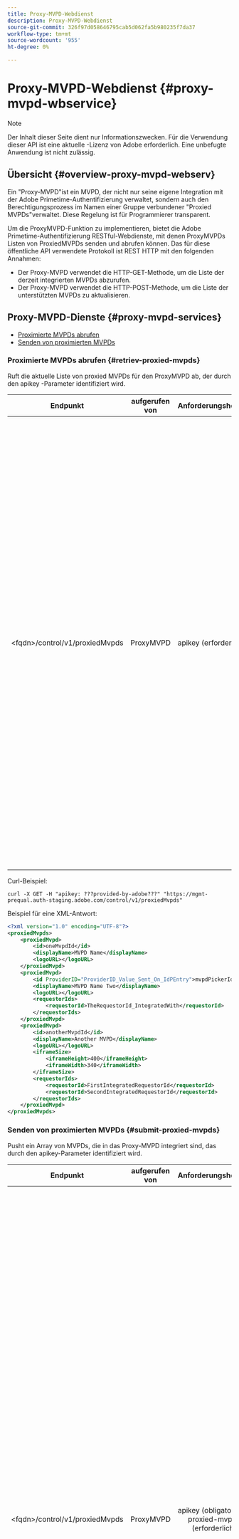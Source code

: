 ```yaml
---
title: Proxy-MVPD-Webdienst
description: Proxy-MVPD-Webdienst
source-git-commit: 326f97d058646795cab5d062fa5b980235f7da37
workflow-type: tm+mt
source-wordcount: '955'
ht-degree: 0%

---
```



# Proxy-MVPD-Webdienst {#proxy-mvpd-wbservice}

>[!NOTE]
>
>Der Inhalt dieser Seite dient nur Informationszwecken. Für die Verwendung dieser API ist eine aktuelle -Lizenz von Adobe erforderlich. Eine unbefugte Anwendung ist nicht zulässig.

## Übersicht {#overview-proxy-mvpd-webserv}

Ein &quot;Proxy-MVPD&quot;ist ein MVPD, der nicht nur seine eigene Integration mit der Adobe Primetime-Authentifizierung verwaltet, sondern auch den Berechtigungsprozess im Namen einer Gruppe verbundener &quot;Proxied MVPDs&quot;verwaltet. Diese Regelung ist für Programmierer transparent.

Um die ProxyMVPD-Funktion zu implementieren, bietet die Adobe Primetime-Authentifizierung RESTful-Webdienste, mit denen ProxyMVPDs Listen von ProxiedMVPDs senden und abrufen können. Das für diese öffentliche API verwendete Protokoll ist REST HTTP mit den folgenden Annahmen:

* Der Proxy-MVPD verwendet die HTTP-GET-Methode, um die Liste der derzeit integrierten MVPDs abzurufen.
* Der Proxy-MVPD verwendet die HTTP-POST-Methode, um die Liste der unterstützten MVPDs zu aktualisieren.

## Proxy-MVPD-Dienste {#proxy-mvpd-services}

* [Proximierte MVPDs abrufen](#retriev-proxied-mvpds)
* [Senden von proximierten MVPDs](#submit-proxied-mvpds)

### Proximierte MVPDs abrufen {#retriev-proxied-mvpds}

Ruft die aktuelle Liste von proxied MVPDs für den ProxyMVPD ab, der durch den apikey -Parameter identifiziert wird.

| Endpunkt | aufgerufen von | Anforderungsheader | HTTP-Methode | HTTP-Antwort |
|---|---|---|---|---|
| &lt;fqdn>/control/v1/proxiedMvpds | ProxyMVPD | apikey (erforderlich) | GET | <ul><li> 200 (ok) - Die Anfrage wurde erfolgreich verarbeitet und die Antwort enthält eine Liste von ProxiedMVPDs im XML-Format</li><li>401 (nicht autorisiert) - Benutzerauthentifizierung erforderlich oder Autorisierung nicht für die angegebenen Anmeldeinformationen erteilt.  Gibt einen der folgenden Werte an:<ul><li>Das apikey-Token ist nicht in der Anfragekopfzeile vorhanden</li><li>Die Anfrage stammt von einer IP-Adresse, die nicht in der Zulassungsliste vorhanden ist</li><li>Das Token ist nicht gültig.</li></ul></li><li>403 (Verboten) - Gibt an, ob der Vorgang für die angegebenen Parameter nicht unterstützt wird oder der Proxy-MVPD nicht als Proxy festgelegt ist oder fehlt</li><li>405 (Methode nicht erlaubt) - Es wurde eine andere HTTP-Methode als GET oder POST verwendet. Entweder wird die HTTP-Methode im Allgemeinen nicht unterstützt oder für diesen spezifischen Endpunkt wird sie nicht unterstützt.</li><li>500 (interner Server-Fehler) - Auf der Serverseite wurde während des Anfrageprozesses ein Fehler ausgelöst.</li></ul> |

Curl-Beispiel:

`curl -X GET -H "apikey: ???provided-by-adobe???" "https://mgmt-prequal.auth-staging.adobe.com/control/v1/proxiedMvpds"`


Beispiel für eine XML-Antwort:

```xml
<?xml version="1.0" encoding="UTF-8"?>
<proxiedMvpds>
    <proxiedMvpd>
        <id>oneMvpdId</id>
        <displayName>MVPD Name</displayName>
        <logoURL></logoURL>
    </proxiedMvpd>
    <proxiedMvpd>
        <id ProviderID="ProviderID_Value_Sent_On_IdPEntry">mvpdPickerId</id>
        <displayName>MVPD Name Two</displayName>
        <logoURL></logoURL>
        <requestorIds>
            <requestorId>TheRequestorId_IntegratedWith</requestorId>
        </requestorIds>
    </proxiedMvpd>
    <proxiedMvpd>
        <id>anotherMvpdId</id>
        <displayName>Another MVPD</displayName>
        <logoURL></logoURL>
        <iframeSize>
            <iframeHeight>400</iframeHeight>
            <iframeWidth>340</iframeWidth>
        </iframeSize>
        <requestorIds>
            <requestorId>FirstIntegratedRequestorId</requestorId>
            <requestorId>SecondIntegratedRequestorId</requestorId>
        </requestorIds>
    </proxiedMvpd>
</proxiedMvpds>
```

### Senden von proximierten MVPDs {#submit-proxied-mvpds}

Pusht ein Array von MVPDs, die in das Proxy-MVPD integriert sind, das durch den apikey-Parameter identifiziert wird.

| Endpunkt | aufgerufen von | Anforderungsheader | HTTP-Methode | HTTP-Antwort |
|:------------------------------:|:---------:|:--------------------------------------------:|:-----------:|:------------------------------------------------------------------------------------------------------------------------------------------------------------------------------------------------------------------------------------------------------------------------------------------------------------------------------------------------------------------------------------------------------------------------------------------------------------------------------------------------------------------------------------------------------------------------------------------------------------------------------------------------------------------------------------------------------------------------------------------------------------------------------------------------------------------------------------------------------------------------------------------------:|
| &lt;fqdn>/control/v1/proxiedMvpds | ProxyMVPD | apikey (obligatorisch) proxied-mvpds (erforderlich) | POST | <ul><li>201 (erstellt) - Push-Benachrichtigung wurde erfolgreich verarbeitet</li><li>400 (ungültige Anforderung) - Der Server weiß nicht, wie die Anfrage verarbeitet werden soll:<ul><li>Eingehende XML entspricht nicht dem in dieser Spezifikation veröffentlichten Schema</li><li>Die proximierten mvpds haben keine eindeutigen IDs</li><li>Die gepushten requestorIds sind nicht vorhanden Andere Servlet-Container-Grund für 400-Antwortcode</li></ul><li>401 (nicht autorisiert) - Der apikey ist ungültig oder die aufrufende IP befindet sich nicht auf der Zulassungsliste</li><li>403 (Verboten) - Gibt an, ob der Vorgang für die angegebenen Parameter nicht unterstützt wird oder der Proxy-MVPD nicht als Proxy festgelegt ist oder fehlt</li><li>405 (Methode nicht erlaubt) - Es wurde eine andere HTTP-Methode als GET oder POST verwendet. Entweder wird die HTTP-Methode im Allgemeinen nicht unterstützt oder für diesen spezifischen Endpunkt wird sie nicht unterstützt.</li><li>500 (interner Server-Fehler) - Auf der Serverseite wurde während des Anfrageprozesses ein Fehler ausgelöst.</li></ul> |

Curl-Beispiel:

`curl -X POST -H "apikey: <API_KEY>" "https://mgmt-prequal.auth.adobe.com/control/v1/proxiedMvpds" -d "proxied-mvpds=%3CproxiedMvpds%3E%3CproxiedMvpd%3E%3CdisplayName%3EFirst%20MVPD%20Name%3C%2FdisplayName%3E%3Cid%3EfirstMVPDId%3C%2Fid%3E%3ClogoURL%3E%3C%2FlogoURL%3E%3C%2FproxiedMvpd%3E%3CproxiedMvpd%3E%3Cid%20ProviderID%3D%22ProviderID_Value_Sent_On_IdPEntry%22%3EmvpdPickerId%3C%2Fid%3E%3CdisplayName%3EMVPD%20Name%20Two%3C%2FdisplayName%3E%3ClogoURL%3E%3C%2FlogoURL%3E%3CrequestorIds%3E%3CrequestorId%3ETHE_REQUESTOR_ID%3C%2FrequestorId%3E%3C%2FrequestorIds%3E%3C%2FproxiedMvpd%3E%3C%2FproxiedMvpds%3E"`



XML-Beispiel:

```xml
<?xml version="1.0" encoding="UTF-8"?>
<proxiedMvpds>
    <proxiedMvpd>
        <id>oneMvpdId</id>
        <displayName>MVPD Name</displayName>
        <logoURL></logoURL>
    </proxiedMvpd>
    <proxiedMvpd>
        <id ProviderID="ProviderID_Value_Sent_On_IdPEntry">mvpdPickerId</id>
        <displayName>MVPD Name Two</displayName>
        <logoURL></logoURL>
        <requestorIds>
            <requestorId>TheRequestorId_IntegratedWith</requestorId>
        </requestorIds>
    </proxiedMvpd>
    <proxiedMvpd>
        <id>anotherMvpdId</id>
        <displayName>Another MVPD</displayName>
        <logoURL></logoURL>
        <iframeSize>
            <iframeHeight>400</iframeHeight>
            <iframeWidth>340</iframeWidth>
        </iframeSize>
        <requestorIds>
            <requestorId>FirstIntegratedRequestorId</requestorId>
            <requestorId>SecondIntegratedRequestorId</requestorId>
        </requestorIds>
    </proxiedMvpd>
</proxiedMvpds>
```


### Posting-Häufigkeit {#posting-frequency}

Adobe Primetime-Authentifizierung empfiehlt, dass ProxyMVPDs ihre Liste von ProxiedMVPDs nur dann per Push übertragen, wenn eine Änderung gegenüber dem vorherigen Push erfolgt.

### Löschen von proximierten MVPDs {#delete-proxied-freqency}

Wenn der ProxyMVPD einen XML-Datensatz mit einer leeren ProxiedMVPDs-Liste pusht, wird diese leere Liste in unserem System wie jede andere Liste gespeichert, wodurch die vorherige Liste effektiv gelöscht wird.



## XSD-Format {#xsd-format}

Adobe hat das folgende akzeptierte Format für das Posten/Abrufen von proximierten MVPDs von/zu unserem öffentlichen Webdienst definiert:

```xml
<?xml version="1.0" encoding="UTF-8"?>
<xs:schema xmlns:xs="http://www.w3.org/2001/XMLSchema"
           xmlns:pxm="http://tve.adobe.com/data/proxiedmvpd"
           targetNamespace="http://tve.adobe.com/data/proxiedmvpd"
           elementFormDefault="qualified"
           version="1.0">
    <xs:complexType name="iframeSize">
        <xs:all>
            <xs:element name="iframeHeight" type="xs:int" minOccurs="1" maxOccurs="1" nillable="false"/>
            <xs:element name="iframeWidth" type="xs:int" minOccurs="1" maxOccurs="1" nillable="false"/>
        </xs:all>
    </xs:complexType>
    <xs:complexType name="requestorIds">
        <xs:annotation>
            <xs:documentation>List of requestors/programmers integrated with the proxied MVPD</xs:documentation>
        </xs:annotation>
        <xs:sequence>
            <xs:element name="requestorId" type="xs:string" minOccurs="1" maxOccurs="unbounded" nillable="false">
                <xs:annotation>
                    <xs:documentation>The requestor/programmer identifier recognized by Adobe</xs:documentation>
                </xs:annotation>
            </xs:element>
        </xs:sequence>
    </xs:complexType>
    <xs:complexType name="proxiedMvpd">
        <xs:all>
            <xs:element name="id" minOccurs="1" maxOccurs="1" nillable="false">
                <xs:annotation>
                    <xs:documentation>The id must conform to the regular expression: ([a-zA-Z0-9]+((\-)|[_])*)</xs:documentation>
                </xs:annotation>
                <xs:complexType>
                    <xs:simpleContent>
                        <xs:extension base="xs:string">
                            <xs:attribute name="ProviderID">
                                <xs:simpleType>
                                    <xs:restriction base="xs:string">
                                        <xs:minLength value="1"/>
                                        <xs:maxLength value="128"/>
                                    </xs:restriction>
                                </xs:simpleType>
                            </xs:attribute>
                        </xs:extension>
                    </xs:simpleContent>
                </xs:complexType>
            </xs:element>
            <xs:element name="displayName" type="xs:string" minOccurs="1" maxOccurs="1" nillable="false"/>
            <xs:element name="logoURL" type="xs:anyURI" minOccurs="1" maxOccurs="1" nillable="false"/>
            <xs:element name="iframeSize" type="pxm:iframeSize" minOccurs="0" maxOccurs="1"/>
            <xs:element name="requestorIds" type="pxm:requestorIds" minOccurs="0" maxOccurs="1"/>
        </xs:all>
    </xs:complexType>
    <xs:element name="proxiedMvpds">
        <xs:annotation>
            <xs:documentation>List of Proxied MVPD</xs:documentation>
        </xs:annotation>
        <xs:complexType>
            <xs:sequence>
                <xs:element name="proxiedMvpd" type="pxm:proxiedMvpd" minOccurs="0" maxOccurs="unbounded"/>
            </xs:sequence>
        </xs:complexType>
    </xs:element>
</xs:schema>
```

**Hinweise zu Elementen:**

* `id` (erforderlich) - Die Proxied MVPD ID muss eine Zeichenfolge sein, die für den Namen des MVPD relevant ist, wobei eines der folgenden Zeichen verwendet wird (da sie Programmierern zu Tracking-Zwecken bereitgestellt wird):
   * Alle alphanumerischen Zeichen, Unterstriche (&quot;_&quot;) und Bindestriche (&quot;-&quot;).
   * Die idID muss dem folgenden regulären Ausdruck entsprechen:
      `(a-zA-Z0-9((-)|_)*)`

      Daher muss es mindestens ein Zeichen enthalten, mit einem Brief beginnen und mit jedem Buchstaben, jeder Ziffer, einem Bindestrich oder einem Unterstrich fortfahren.

* `iframeSize` (optional) - Das iframeSize-Element ist optional und definiert die Größe des iFrame, wenn sich die MVPD-Authentifizierungsseite in einem iFrame befinden soll. Wenn das iframeSize-Element nicht vorhanden ist, erfolgt die Authentifizierung andernfalls auf einer vollständigen Browser-Umleitungsseite.
* `requestorIds` (optional) - Die requestIds -Werte werden von Adobe bereitgestellt. Eine Anforderung besteht darin, dass ein proximierter MVPD mit mindestens einer requestorId integriert werden muss. Wenn das &quot;requestorIds&quot;-Tag nicht im proximierten MVPD-Element vorhanden ist, wird dieses proximierte MVPD in alle verfügbaren Anforderer integriert, die unter dem Proxy-MVPD integriert sind.
* `ProviderID` (optional) - Wenn das ProviderID-Attribut im ID-Element vorhanden ist, wird der Wert von ProviderID bei der SAML-Authentifizierungsanfrage als Proxy-MVPD/SubMVPD-ID (anstelle des ID-Werts) an den Proxy-MVPD gesendet. In diesem Fall wird der Wert der ID nur in der auf der Programmier-Seite angezeigten MVPD-Auswahl und intern durch Adobe Primetime-Authentifizierung verwendet. Das ProviderID-Attribut muss zwischen 1 und 128 Zeichen lang sein.

## Sicherheit {#security}

Damit ein Antrag als gültig betrachtet werden kann, muss er folgende Regeln beachten:

* Die Anfragekopfzeile muss den Sicherheitspaket-Parameter enthalten. (Dies ist ein Anwendungsschlüssel, der die Aufrufe des Proxy-MVPD eindeutig identifiziert.)
* Die Anfrage muss von einer bestimmten IP-Adresse stammen, die zugelassen wurde.
* Die Anfrage muss über das SSL-Protokoll gesendet werden.

Adobe stellt den (statischen) Wert des Tokens bereit. Dieser Wert wird im Authentifizierungs- und Autorisierungsprozess verwendet.  Alle im Anforderungsheader vorhandenen Parameter, die oben nicht aufgeführt sind, werden ignoriert.

Curl-Beispiel:

`curl -X GET -H "apikey: ???provided-by-adobe???" "https://mgmt-prequal.auth-staging.adobe.com/control/v1/proxiedMvpds"`

## Proxy-MVPD-Webdienst-Endpunkte für die Adobe Primetime-Authentifizierungsumgebungen {#proxy-mvpd-wevserv-endpoints}

* **Produktions-URL:** https://mgmt.auth.adobe.com/control/v1/proxiedMvpds
* **Staging-URL:** https://mgmt.auth-staging.adobe.com/control/v1/proxiedMvpds
* **PreQual-Production-URL:** https://mgmt-prequal.auth.adobe.com/control/v1/proxiedMvpds
* **PreQual-Staging-URL:** https://mgmt-prequal.auth-staging.adobe.com/control/v1/proxiedMvpds

<!--
>[!RELATEDINFORMATION]
>* [Proxy MVPD SAML integration](/help/authentication/proxy-mvpd-saml-int.md)
>* [User metadata exchange](/help/authentication/mvpd-user-metadata-exchng.md)
>* [Technical paper](/help/authentication/technical-paper.md)
>* [Adobe Primetime Authentication glossary](/help/authentication/glossary.md)
-->
